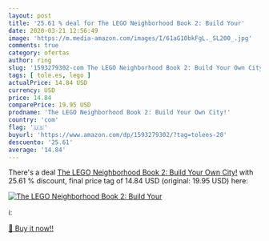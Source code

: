 ```yaml
---
layout: post
title: '25.61 % deal for The LEGO Neighborhood Book 2: Build Your'
date: 2020-03-21 12:56:49
image: 'https://m.media-amazon.com/images/I/61aG10bkFgL._SL200_.jpg'
comments: true
category: ofertas
author: ring
slug: '1593279302-com The LEGO Neighborhood Book 2: Build Your Own City!'
tags: [ tole.es, lego ]
actualPrice: 14.84 USD
currency: USD
price: 14.84
comparePrice: 19.95 USD
prodname: 'The LEGO Neighborhood Book 2: Build Your Own City!'
country: 'com'
flag: '🇺🇸'
buyurl: 'https://www.amazon.com/dp/1593279302/?tag=tolees-20'
descuento: '25.61'
average: '14.84'
---
```


There's a deal [The LEGO Neighborhood Book 2: Build Your Own City!](https://www.amazon.com/dp/1593279302/?tag=tolees-20)  with  25.61 % discount, final price tag of  14.84 USD (original: 19.95 USD) here:

[![The LEGO Neighborhood Book 2: Build Your](https://m.media-amazon.com/images/I/61aG10bkFgL._SL200_.jpg)](https://www.amazon.com/dp/1593279302/?tag=tolees-20)

ℹ️:


[🛒 Buy it now!!](https://www.amazon.com/dp/1593279302/?tag=tolees-20)
